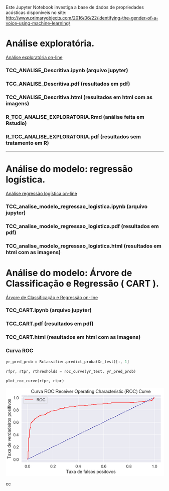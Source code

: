 Este Jupyter Notebook investiga a base de dados de propriedades acústicas disponíveis no site:
http://www.primaryobjects.com/2016/06/22/identifying-the-gender-of-a-voice-using-machine-learning/


# Análise exploratória.

[Análise exploratória on-line](https://github.com/joctal/tcc/blob/master/TCC_ANALISE_Descritiva/README.md)

### TCC_ANALISE_Descritiva.ipynb (arquivo jupyter)
###  TCC_ANALISE_Descritiva.pdf   (resultados em pdf)
###  TCC_ANALISE_Descritiva.html   (resultados em html com as imagens)
###  R_TCC_ANALISE_EXPLORATORIA.Rmd  (análise feita em Rstudio)
###  R_TCC_ANALISE_EXPLORATORIA.pdf (resultados sem tratamento em R)

---

# Análise do modelo:  regressão logística.

[Análise  regressão logística on-line](https://github.com/joctal/tcc/blob/master/TCC_analise_modelo_regressao_logistica/README.md)

### TCC_analise_modelo_regressao_logistica.ipynb (arquivo jupyter)
### TCC_analise_modelo_regressao_logistica.pdf   (resultados em pdf)
### TCC_analise_modelo_regressao_logistica.html   (resultados em html com as imagens)





# Análise do modelo:   Árvore de Classificação e Regressão ( CART ).

[Árvore de Classificação e Regressão on-line](https://github.com/joctal/tcc/blob/master/TCC_CART/README.md)

### TCC_CART.ipynb (arquivo jupyter)
### TCC_CART.pdf   (resultados em pdf)
### TCC_CART.html   (resultados em html com as imagens)





### Curva ROC

```python
yr_pred_prob = Rclassifier.predict_proba(Xr_test)[:, 1]
```

```python
rfpr, rtpr, rthresholds = roc_curve(yr_test, yr_pred_prob)
```

```python
plot_roc_curve(rfpr, rtpr)
```

![png](https://raw.githubusercontent.com/joctal/tcc/master/output_170_0.png)

cc



